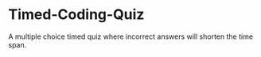 # Timed-Coding-Quiz
A multiple choice timed quiz where incorrect answers will shorten the time span.
